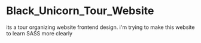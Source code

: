 # Black_Unicorn_Tour_Website
its a tour organizing website frontend design. i'm trying to make this website to learn SASS more clearly
